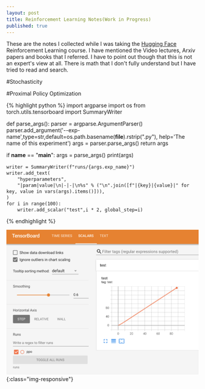 ```yaml
---
layout: post
title: Reinforcement Learning Notes(Work in Progress)
published: true
---
```

These are the notes I collected while I was taking the [Hugging Face](https://huggingface.co/docs/hub/index)
Reinforcement Learning course. I have mentioned the Video lectures, Arxiv papers and books that I referred.
I have to point out though that this is not an expert's view at all. There is math that I don't fully
understand but I have tried to read and search.

#Stochasticity

#Proximal Policy Optimization

{% highlight python %}
import argparse
import os
from torch.utils.tensorboard import SummaryWriter

def parse_args():
    parser = argparse.ArgumentParser()
    parser.add_argument('--exp-name',type=str,default=os.path.basename(__file__).rstrip(".py"),
                        help='The name of this experiment')
    args = parser.parse_args()
    return args

if __name__ == "__main__":
    args = parse_args()
    print(args)

    writer = SummaryWriter(f"runs/{args.exp_name}")
    writer.add_text(
        "hyperparameters",
        "|param|value|\n|-|-|\n%s" % ("\n".join([f"|{key}|{value}|" for key, value in vars(args).items()])),
    )
    for i in range(100):
        writer.add_scalar("test",i * 2, global_step=i)
{% endhighlight %}


![image-title-here](../images/Tensorboard.png){:class="img-responsive"} 
